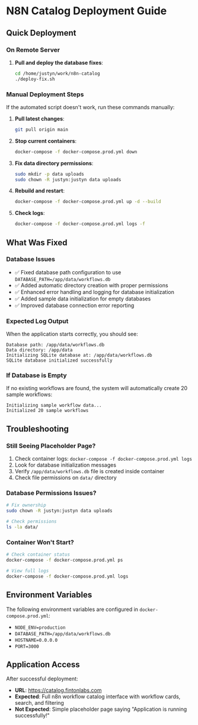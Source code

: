# N8N Catalog Deployment Guide

## Quick Deployment

### On Remote Server

1. **Pull and deploy the database fixes**:
   ```bash
   cd /home/justyn/work/n8n-catalog
   ./deploy-fix.sh
   ```

### Manual Deployment Steps

If the automated script doesn't work, run these commands manually:

1. **Pull latest changes**:
   ```bash
   git pull origin main
   ```

2. **Stop current containers**:
   ```bash
   docker-compose -f docker-compose.prod.yml down
   ```

3. **Fix data directory permissions**:
   ```bash
   sudo mkdir -p data uploads
   sudo chown -R justyn:justyn data uploads
   ```

4. **Rebuild and restart**:
   ```bash
   docker-compose -f docker-compose.prod.yml up -d --build
   ```

5. **Check logs**:
   ```bash
   docker-compose -f docker-compose.prod.yml logs -f
   ```

## What Was Fixed

### Database Issues
- ✅ Fixed database path configuration to use `DATABASE_PATH=/app/data/workflows.db`
- ✅ Added automatic directory creation with proper permissions
- ✅ Enhanced error handling and logging for database initialization
- ✅ Added sample data initialization for empty databases
- ✅ Improved database connection error reporting

### Expected Log Output
When the application starts correctly, you should see:
```
Database path: /app/data/workflows.db
Data directory: /app/data
Initializing SQLite database at: /app/data/workflows.db
SQLite database initialized successfully
```

### If Database is Empty
If no existing workflows are found, the system will automatically create 20 sample workflows:
```
Initializing sample workflow data...
Initialized 20 sample workflows
```

## Troubleshooting

### Still Seeing Placeholder Page?
1. Check container logs: `docker-compose -f docker-compose.prod.yml logs`
2. Look for database initialization messages
3. Verify `/app/data/workflows.db` file is created inside container
4. Check file permissions on `data/` directory

### Database Permissions Issues?
```bash
# Fix ownership
sudo chown -R justyn:justyn data uploads

# Check permissions
ls -la data/
```

### Container Won't Start?
```bash
# Check container status
docker-compose -f docker-compose.prod.yml ps

# View full logs
docker-compose -f docker-compose.prod.yml logs
```

## Environment Variables

The following environment variables are configured in `docker-compose.prod.yml`:
- `NODE_ENV=production`
- `DATABASE_PATH=/app/data/workflows.db` 
- `HOSTNAME=0.0.0.0`
- `PORT=3000`

## Application Access

After successful deployment:
- **URL**: https://catalog.fintonlabs.com
- **Expected**: Full n8n workflow catalog interface with workflow cards, search, and filtering
- **Not Expected**: Simple placeholder page saying "Application is running successfully!"
